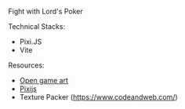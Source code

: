 Fight with Lord's Poker

Technical Stacks:
* Pixi.JS
* Vite

Resources:
* [Open game art](https://opengameart.org/)
* [Pixijs](https://pixijs.io/)
* Texture Packer (https://www.codeandweb.com/)